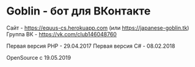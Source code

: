 # Goblin - бот для ВКонтакте

Сайт - https://equus-cs.herokuapp.com (или https://japanese-goblin.tk)
Группа ВК - https://vk.com/club146048760

Первая версия PHP - 29.04.2017
Первая версия C# - 08.02.2018

OpenSource с 19.05.2019
